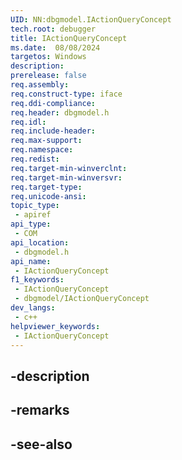 ```yaml
---
UID: NN:dbgmodel.IActionQueryConcept
tech.root: debugger
title: IActionQueryConcept
ms.date:  08/08/2024
targetos: Windows
description: 
prerelease: false
req.assembly: 
req.construct-type: iface
req.ddi-compliance: 
req.header: dbgmodel.h
req.idl: 
req.include-header: 
req.max-support: 
req.namespace: 
req.redist: 
req.target-min-winverclnt: 
req.target-min-winversvr: 
req.target-type: 
req.unicode-ansi: 
topic_type:
 - apiref
api_type:
 - COM
api_location:
 - dbgmodel.h
api_name:
 - IActionQueryConcept
f1_keywords:
 - IActionQueryConcept
 - dbgmodel/IActionQueryConcept
dev_langs:
 - c++
helpviewer_keywords:
 - IActionQueryConcept
---
```


## -description

## -remarks

## -see-also

